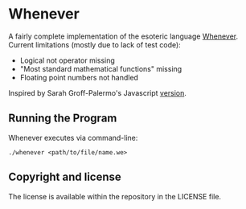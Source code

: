Whenever
========

A fairly complete implementation of the esoteric language [Whenever](http://www.dangermouse.net/esoteric/whenever.html).
Current limitations (mostly due to lack of test code):

* Logical not operator missing
* "Most standard mathematical functions" missing
* Floating point numbers not handled

Inspired by Sarah Groff-Palermo's Javascript [version](https://github.com/sarahgp/talking-to-machines/blob/master/examples/whenever.js).


Running the Program
-------------------

Whenever executes via command-line:

```
./whenever <path/to/file/name.we>
```

Copyright and license
---------------------
The license is available within the repository in the LICENSE file.
